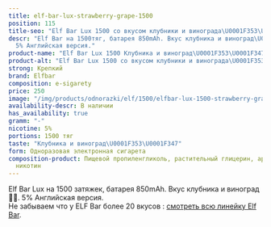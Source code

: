 ```yaml
---
title: elf-bar-lux-strawberry-grape-1500
position: 115
title-seo: "Elf Bar Lux 1500 со вкусом клубники и винограда\U0001F353\U0001F347"
descr: "Elf Bar на 1500тяг, батарея 850mAh. Вкус клубника и виноград\U0001F353\U0001F347.
  5% Английская версия."
product-name: "Elf Bar Lux 1500 Клубника и виноград\U0001F353\U0001F347"
product-alt: "Elf Bar Lux 1500 со вкусом клубники и винограда\U0001F353\U0001F347"
strong: Крепкий
brand: Elfbar
composition: e-sigarety
price: 250
image: "/img/products/odnorazki/elf/1500/elfbar-lux-1500-strawberry-grape.jpg"
availability-descr: В наличии
has_availability: true
gramm: "-"
nicotine: 5%
portions: 1500 тяг
taste: "Клубника и виноград\U0001F353\U0001F347"
form: Одноразовая электронная сигарета
composition-product: Пищевой пропиленгликоль, растительный глицерин, ароматизатор,
  никотин
---
```


Elf Bar Lux на 1500 затяжек, батарея 850mAh. Вкус клубника и виноград🍓🍇. 5% Английская версия.<br>
Не забываем что у ELF Bar более 20 вкусов : [смотреть всю линейку Elf Bar](/elfbar).